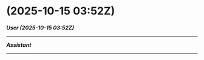 <!-- Generated by SpecStory -->

<!-- vscode Session b9e75d66-8583-43a8-b550-b59690e91a0a (2025-10-15 03:52Z) -->

#  (2025-10-15 03:52Z)

_**User (2025-10-15 03:52Z)**_



---

_**Assistant**_



---

